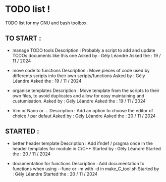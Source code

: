 
# TODO list !

TODO list for my GNU and bash toolbox.


## TO START :

- manage TODO tools 
	Description : 
		Probably a script to add and update TODOs documents like this one
	Asked by :
		Gély Léandre
	Asked the :
		19 / 11 / 2024

- move code to functions
	Description :
		Move pieces of code used by differents scripts into their own scripts/functions
	Asked by :
		Gély Léandre
	Asked the :
		19 / 11 / 2024

- organise templates
	Description :
		Move template from the scripts to their own files, to avoid duplicates and allow for easy maintaining and custumisation.
	Asked by :
		Gély Léandre
	Asked the :
		19 / 11 / 2024

- Vim or Nano or ...
	Description :
		Add an option to choose the editor of choice / par defaut
	Asked by :
		Gély Léandre
	Asked the :
		20 / 11 / 2024


## STARTED :

- better header template
	Description :
		Add ifndef / pragma once in the header templates for module in C/C++
	Started by :
		Gély Léandre
	Started the :
		20 / 11 / 2024

- documentation for functions
	Description :
		Add documentation to functions when using --func or -m with -d in make_C_tool.sh
	Started by :
		Gély Léandre
	Started the :
		20 / 11 / 2024
